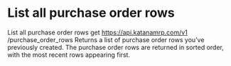 # List all purchase order rows

List all purchase order rows get https://api.katanamrp.com/v1 /purchase_order_rows
Returns a list of purchase order rows you’ve previously created. The purchase order rows
are returned in sorted order, with the most recent rows appearing first.
